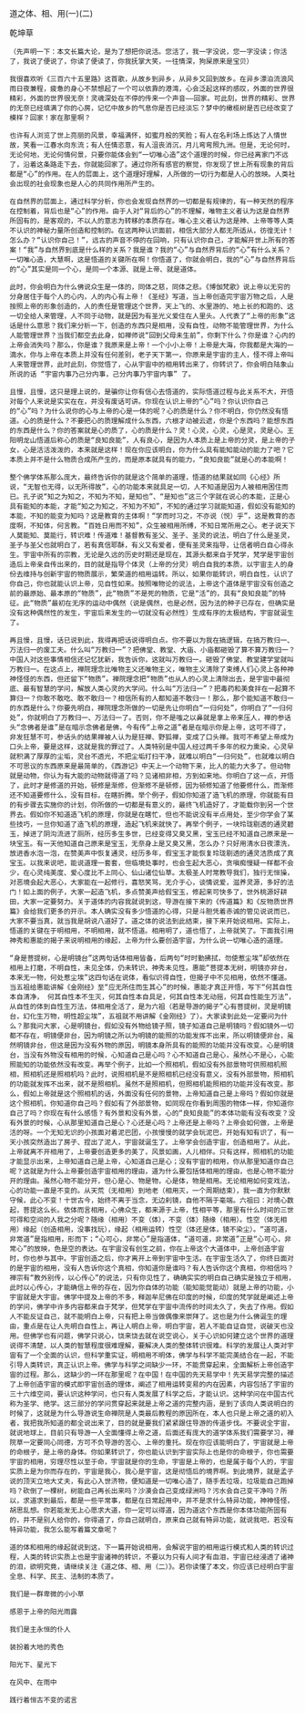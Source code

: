 道之体、相、用(一)(二)

乾坤草


    （先声明一下：本文长篇大论，是为了想把你说活。您活了，我一字没说，您一字没读；你活了，我说了便说了，你读了便读了，你我抚掌大笑，一往情深，狗屎原来是宝贝）

    我很喜欢听《三百六十五里路》这首歌，从故乡到异乡，从异乡又回到故乡。在异乡漂泊流浪风雨日夜兼程，疲惫的身心不禁想起了一个可以依靠的港湾，心会泛起这样的感叹，外面的世界很精彩，外面的世界很无奈！灵魂深处在不停的传来一个声音——回家。可此刻，世界的精彩、世界的无奈已经填满了你的心房，记忆中故乡的气息你是否已经淡忘？梦中的橄榄树是否已经改变了模样？回家！家在那里啊？

    也许有人浏览了世上亮丽的风景，幸福满怀，如蜜月般的笑脸；有人在名利场上炼达了人情世故，笑看一江春水向东流；有人任情恣意，有人沮丧消沉，月儿弯弯照九洲。但是，无论何时，无论何地，无论何情何景，只要你能体会到“一切唯心造”这个道理的时候，你已经离家门不远了，沿着这条路走下去，你就能回家了。通过你所有感官的察觉，你发现了世上所有现象的背后都是“心”的作用。在人的层面上，这个道理好理解，人所做的一切行为都是人心的放映。人类社会出现的社会现象也是人心的共同作用所产生的。

    在自然界的层面上，通过科学分析，你也会发现自然界的一切都是有规律的，有一种天然的程序在控制着，背后也是“心”的作用。由于人对“背后的心”的不理解，唯物主义者认为这是自然界所固有的，是客观的，不以人的意志为转移的本质存在。唯心主义者认为这是神、上帝等等人类不认识的神秘力量所创造和控制的。在这两种认识面前，相信大部分人都无所适从，彷徨无计！怎么办？“认识你自己！”，远古的声音不停的在回响，只有认识你自己，才能解开世上所有的答案！“我”与自然界到底是什么样的关系？我是谁？我的“心”与自然界背后的“心”有什么关系？一切唯心造，大慧啊，这是悟道的关键所在啊！你悟道了，你就会明白，我的“心”与自然界背后的“心”其实是同一个心，是同一个本源、就是上帝、就是道体。

    此时，你会明白为什么佛说众生是一体的，同体之慈，同体之悲。《博伽梵歌》说上帝以无穷的分身居住于每个人的心内，人的内心有上帝！《圣经》写道，当上帝创造完宇宙万物之后，人是按照上帝的形象创造的，人的责任是管理这个世界，天上飞的、水里游的、地上长的和跑的、这一切全给人来管理，人不同于动物，就是因为有圣光义爱住在人里头。人代表了“上帝的形象”这话是什么意思？我们来分析一下，创造的东西只是相用，没有自性，动物不能管理世界，为什么人能管理世界？当我们都空去此身，如禅师说“回到父母未生前”，你剩下什么？你是谁？心内的上帝会消失吗？那么，你是谁？我原来是上帝！一个小小上帝！上帝是大海，你我都是大海的一滴水，你与上帝在本质上并没有任何差别，老子天下第一，你原来是宇宙的主人，怪不得上帝叫人来管理世界，此时此刻，你觉悟了，心从宇宙中的相用转出来了，你转识了，你会明白陆象山所说的话 “宇宙内事乃己分内事，己分内事乃宇宙内事” 了。

    且慢，且慢，这只是理上说的，是骗你让你有信心去悟道的，实际悟道过程与此关系不大，开悟对每个人来说是实实在在，并没有废话可讲。你现在认识上帝的“心”吗？你认识你自己的“心”吗？为什么说你的心与上帝的心是一体的呢？心的质是什么？你不明白，你仍然没有悟道。心的质是什么？不要把心的质理解成什么东西，六根才动被云遮，你是个东西吗？能想东西的东西是什么？你的答案就是心的质了，心的质是什么？灵！心灵，心灵，心是灵，灵是心。王阳明龙山悟道后称心的质是“良知良能”，人有良心，是因为人本质上是上帝的分灵，是上帝的子女，心是活活泼泼的，本来就是这样！现在你应该明白，你为什么具有能知能动的能力了吧？它本质上并不是什么物质合成所产生的，而是原本就具有的能力，“良知良能”就是心的本能啊！

    整个佛学体系那么庞大，最终告诉你的就是这个简单的道理，悟道的结果就如同《心经》所说，“无智也无得，以无所得故”，心的功能本来就具足一切，人不知道是因为人被相用困住而已。孔子说“知之为知之，不知为不知，是知也”、“是知也”这三个字就在说心的本能，正是心具有能知的本能，才能“知之为知之，不知为不知”，不知的通过学习就能知道，假如没有能知的本能，不知的能变为知吗？这是教育的主体啊！“学而时习之，不亦说（悦）乎”，这是教育的态度啊，不知体，何言教。“百姓日用而不知”，众生被相用所缚，不知日常所用之心。老子说天下人莫能知、莫能行，转识难！传道难！基督教有圣父、圣子、圣灵的说法，明白了什么是圣灵，圣子与圣父也就明白了，若有真信耶酥，有义又有爱者，便有圣灵来指导，让信者明白自心得永生。宇宙中所有的宗教，无论是久远的历史时期还是现在，其源头都来自于梵学，梵学是宇宙创造后上帝亲自传出来的，目的就是指导个体灵（上帝的分灵）明白自我的本质，以宇宙主人的身份去维持与创新宇宙的物质展示，繁荣道的相用运转。所以，如果你能转识，明白自性，认识了你自己，你也就能认识上帝，见自性如来。按照唯物论的说法，上帝这个道体是宇宙没有创造之前的最原始、最本原的“物质”，此“物质”不是死的物质，它是“活”的，具有“良知良能”的特征。此“物质”最初在无序的运动中偶然（说是偶然，也是必然，因为法的种子已存在，但确实是没有这种偶然性的发生，宇宙后来发生的一切就没有必然性）生成有序的太极结构，宇宙就诞生了。

    再且慢，且慢，话已说到此，我得再把话说得明白点。你不要以为我在搞逻辑，在搞万教归一、万法归一的废工夫。什么叫“万教归一”？把佛堂、教堂、大庙、小庙都砸毁了算不算万教归一？中国人对这些事情相信还记忆犹新，我告诉你，这就叫万教归一。砸毁了佛堂、教堂建学堂就叫万教归一。在这点上，禅院理念比唯物主义还唯物主义，唯物主义清除了束缚人们心灵上各种神神怪怪的东西，但还留下“物质”。禅院理念把“物质”也从人的心灵上清除出去，是宇宙中最彻底、最有智慧的学问，解放人类心灵的大学问。什么叫“万法归一”？把毒药和美食拌在一起算不算归一？你敢不敢吃、敢不敢归一？相信所有的人都知道不敢归一！那么，那个能知道不敢归一的东西是什么？你要先明白，禅院理念所做的一切是先让你明白“一归何处”，你明白了“一归何处”，你就明白了万教归一、万法归一了。否则，你不是嗤之以鼻就是拿上帝来压人，禅的参话头“念佛者是谁”是在暗示念佛者是佛，今有传“上帝之道”者是在暗示你是上帝，这可不得了，非发狂慧不可，参话头的结果禅被人认为是狂禅、野狐禅，变成了口头禅。我可不希望上帝成为口头上帝，要是这样，这就是我的罪过了。人类特别是中国人经过两千多年的权力熏染，心灵早就积满了厚厚的尘垢，灵台不透光，不把尘垢打扫干净，就难以明白“一归何处”，也就难以明白不可思议的东西原来是最简单的，《西游记》中天上一个动物下来，比人的能力大多了。但动物就是动物，你认为有大能的动物就得道了吗？见诸相非相，方到如来地。你明白了这一点，开悟了，此时才是修道的开始，顿修是渐修，但渐修不是顿修，因为顿修知道了他要修什么，而渐修还不知道要修什么，没有目标，在瞎折腾。举个例子，假如你知道了造飞机的原理，你就能有目的有步骤去实施你的计划，你所做的一切都是有意义的，最终飞机造好了，才能载你到另一个世界去。假如你不知道造飞机的原理，你就是在瞎忙，但也不能说没有半点用处，至少你学会了某些技巧，一旦你知道了造飞机的原理，造起飞机来就快了。再举个例子，一块玲珑剔透的通灵碧玉，掉进了阴沟流进了厕所，经历多生多世，已经变得又臭又黑，宝玉已经不知道自己原来是一块宝玉。有一天他知道自己原来是宝玉，无奈身上是又臭又黑，怎么办？只好用清水日夜漂洗，放进香水泡一泡，在赞美声中恢复通灵，经历多年，假宝玉才能恢复玲珑剔透的通灵洁质成了真宝玉。以我来说吧，能说道理一套套，但临境处事时，也会生起大恶心，贪嗔痴慢疑一样都不会少，在心灵纯美度、爱心度比不上同心、仙山诸位仙草。太极圣人时常教导我们，独行无恒操，对恶境会起大恶心，大家能在一起修行，喜怒笑骂，无介于心，谈情说爱，滋养灵源，多好的法门！如上面的例子，大家一起造飞机，多点赞美声给假宝玉，修起来可快多了，世外桃源好耕田，大家一定要努力。关于道体的内容我就说到这，导游在接下来的《传道篇》和《反物质世界篇》会给我们更多的开示。本人确实没有多少悟道的心得，只是斗胆凭着赤诚的管见说说而已，大家不要当真，就当我是胡说八道好了。道之体的说法到此结束，接下来开始说相用。实际上，悟道的关键在于明相用，不明相用，就不悟道。相用明了，道也悟了，上帝就笑了。下面我引用神秀和惠能的揭子来说明相用的缘起，上帝为什么要创造宇宙，为什么说一切唯心造的道理。

    “身是菩提树，心是明镜台”这两句话体相用皆备，后两句“时时勤拂拭，勿使惹尘埃”却依然在相用上打磨，不明自性，未见全体，仍未转识，神秀未见性。惠能“菩提本无树，明镜亦非台，本来无一物，何处惹尘埃”这四句话在说体，看似识得自性，但揭子中不见相用，依然不懂道。当五祖给惠能讲解《金刚经》至“应无所住而生其心”的时候，惠能才真正开悟，写下“何其自性本自清净， 何其自性本不生灭，何其自性本自具足，何其自性本无动摇，何其自性能生万法”，从自性的体到自性生万法，体相用全活了，是为六祖（若是导游的揭子“心有菩提树，灵是明镜台，幻化生万物，明性超尘埃”，五祖就不用讲解《金刚经》了）。大家读到此处一定要问为什么？那我问大家，心是明镜台，假如没有外物给镜子照，镜子知道自己是明镜吗？假如镜外一切都不存在，明镜便非台，因为明镜之所以为明镜的能照的功能发挥不出来，所以明镜便非台，虽然明镜非台，但这是因为没有外物的原因，明镜本身所具有的能照的功能并没有改变。心是明镜台，当没有外物没有相用的时候，心知道自己是心吗？心不知道自己是心，虽然心不是心，心能照能知的功能依然没有改变。再举个例子，比如一个照相机，假如没有外部景物可供照相机照相，照相机还是照相机吗？此时，说照相机是不是照相机已经没有意义，没有外部景物，照相机的功能就发挥不出来，就不是照相机。虽然不是照相机，但照相机能照相的功能并没有改变。那么，假如上帝就是这个照相机的话，外面没有任何的景物，上帝知道自己是上帝吗？假如你就是这个照相机，你知道你自己吗？假如有了外部景物，如同现在你看到周围的物体一样，你知道你自己了吗？你现在有什么感悟？有外景和没有外景，心的“良知良能”的本体功能有没有改变？没有外景的时候，心从那里知道自己是心？心还是心吗？上帝还是上帝吗？上帝会如何做，上帝是活的呀。一个无知无识的小孩面对着泥巴团，小孩慢慢的就学会玩泥巴，开始有知有识了，有一天小孩突然造出了房子、捏出了泥人，宇宙就诞生了。上帝学会创造宇宙，创造相用了。从此，上帝就离不开相用了，上帝要创造更多的美了，风景如画，人儿相伴。只有这样，照相机的功能才能显示出来，上帝知道自己是上帝，心知道自己是心；没有宇宙的相用，你从那里知道你自己呢？这就是为什么上帝要创造宇宙相用的理由，道为什么要包括体相用的理由，也是心物不能分开的理由。虽然心物不能分开，但心是心、物是物，心是体，物是相用。无论相用如何变戏法，心的功能一直是不变的。从天荒（无相用）到地老（相用灭，一个周期结束），我一直为你默默守候，此心不变！十世古今，始终不离于当念，无边刹镜，自他不隔于毫端。六祖曰：对境心数起，菩提这么长。依体而言相用，心佛众生，都来源于上帝，性相平等，那里有什么时间的三世可得和空间的人我之分呢？随缘（相用）不变（体），不变（体）随缘（相用）。性空（体无相用）缘起（创造相用，没事找玩），缘起（相用运转）性空（体还是体，镜不染尘）。“道可道，非常道”是指相用，形而下；“心可心，非常心”是指道体，“道可道，非常道”正是“心可心，非常心”的放映，色是空的表达。在宇宙没有创生之前，你在上帝这个大道体中，上帝创造宇宙时，你也参与其中。宇宙创造之后，你才离开上帝到宇宙中生活。在宇宙生活久了，你终日面对的是宇宙的相用，没有人告诉你这个真相，你知道你是谁吗？有人告诉你这个真相，你相信吗？禅宗有“教外别传，以心传心”的说法，只有你见性了，确确实实的明白自己确实是独立于相用，此时以心传心，才能确信上帝的存在，因为你自体的功能（能知能觉能动）就是上帝的功能，小宇宙就是大宇宙。佛学中提及上帝的不多，释迦牟尼佛在印度的时候，印度的梵学就是阐述上帝的学问，佛学中许多内容都来自于梵学，但梵学在宇宙中流传的时间太久了，失去了作用。假如人不能反证自己，就不能明白上帝，只有把上帝当做偶像来崇拜了。这也是为什么佛诞生的理由，重点是在让人先明白自性上，再让人明白上帝，明白宇宙，若人不能自证自觉，说破天也没用。但佛学也有问题，佛学只说心，饶来饶去就在说空说心，关于心识如何建立这个世界的道理说得不清楚，以人类的智慧程度很难理解，要解决人类的整体转识很难。科学的发展让人类对宇宙有了一个全面的认识，但科学重实证，明相用不明体，佛学与科学不能完美结合在一起，不能引导人类转识，真正认识上帝。佛学与科学之间缺少一环，不能贯穿起来，全面解析上帝创造宇宙的过程。那么，这缺少的一环在那里呢？在中国！在中国的先天易学中！先天易学完整的描述了上帝创造宇宙的模式即宇宙创造的理体，阐述了相用运转变易的内在因素，内容包括了宇宙的三十六维空间，要认识这种学问，也只有人类发展了科学之后，才能认识。这种学问在中国古代称为圣学、绝学。这三部分的学问贯穿起来就是上帝之道的完整内涵，是到了该向人类说明白的时候了，这就是为什么导游说生命禅院是人类最后教程的原因所在，本人也只是上帝之道的初入者，我把我所知道的都全说出来了，目的就是要我们紧紧跟住导游的传道步伐。不要说全宇宙，就说地球上，目前只有导游一人全面懂得上帝之道，后面还有庞大的道学体系我们需要学习，禅院草一定要同心同德，方可不负导游的苦心、上帝的重托。现在你应该能明白了，宇宙就是上帝的命根子，是上帝的身体。你如果转识了，你也能认识到宇宙实际上也是你的命根子，你也需要宇宙的相用，穷理尽性以至于命，宇宙就是你的生命，宇宙是上帝的，也是属于每个人的，宇宙实质上是为你而存在的，宇宙是我心，我心是宇宙，这是彻悟后的境界啊。到此境界，就是孟子说的顶天立地大丈夫，有此心入世济物，便知道是一切唯心造了，随手丢垃圾，垃圾能自己跑掉吗？砍倒了一棵树，树能自己再长出来吗？沙漠会自己变成绿洲吗？污水会自己变干净吗？所以，求道求到最后，都是一些平常事，都是在日常起用中，并不是求什么特异功能，神神怪怪，胡思乱想。你若能发无上心愿求大道，你一定可以得道，因为道这个东西是你本体功能所固有的，并不是别人给你的，你得道了，你自己就明白，原来自己就有特异功能，就说我吧，若没有特异功能，我怎么能写着篇文章呢？

    道的体和相用的缘起就说到这，下一篇开始说相用，会解说宇宙的相用运行模式和人类的转识过程，人类的转识实质上也是宇宙诸神的转识，不要以为只有人间才有血泪，宇宙已经浸透了诸神的泪，欲明究竟，请继续关注《道之体、相、用（二）》。若你读懂了本文，你应该已经明白宇宙全息、科学、民主、法制的本质了。

    我们是一群卑微的小小草

    感恩于上帝的阳光雨露

    我们是主永恒的仆人

    装扮着大地的秀色

    阳光下、星光下

    在风中、在雨中

    践行着恒古不变的诺言




